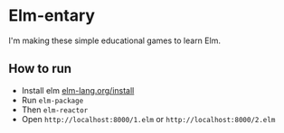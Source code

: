 # Elm-entary

I'm making these simple educational games to learn Elm.

## How to run

* Install elm [elm-lang.org/install](http://elm-lang.org/install)
* Run `elm-package`
* Then `elm-reactor`
* Open `http://localhost:8000/1.elm` or `http://localhost:8000/2.elm`
